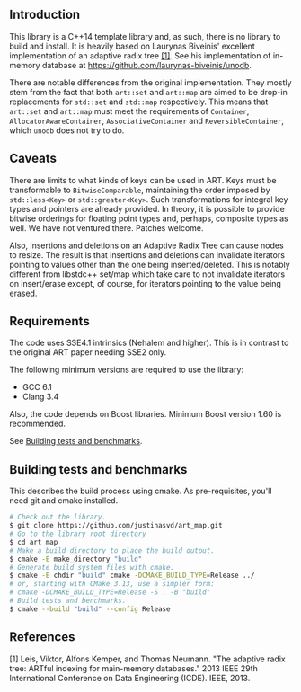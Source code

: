 ## Introduction

This library is a C++14 template library and, as such, there is no
library to build and install. It is heavily based on Laurynas Biveinis'
excellent implementation of an adaptive radix tree [[1]](#1). See his
implementation of in-memory database at https://github.com/laurynas-biveinis/unodb.

There are notable differences from the original implementation. They mostly
stem from the fact that both `art::set` and `art::map` are aimed to be
drop-in replacements for `std::set` and `std::map` respectively. This means
that `art::set` and `art::map` must meet the requirements of `Container`,
`AllocatorAwareContainer`, `AssociativeContainer` and `ReversibleContainer`,
which `unodb` does not try to do.

## Caveats

There are limits to what kinds of keys can be used in ART. Keys must be
transformable to `BitwiseComparable`, maintaining the order imposed by
`std::less<Key>` or `std::greater<Key>`. Such transformations for integral
key types and pointers are already provided. In theory, it is possible to 
provide bitwise orderings for floating point types and, perhaps, composite 
types as well. We have not ventured there. Patches welcome.

Also, insertions and deletions on an Adaptive Radix Tree can cause nodes to resize.
The result is that insertions and deletions can invalidate iterators
pointing to values other than the one being inserted/deleted. This is
notably different from libstdc++ set/map which take care to not invalidate
iterators on insert/erase except, of course, for iterators pointing to the
value being erased.

## Requirements

The code uses SSE4.1 intrinsics (Nehalem and higher). This is in contrast to
the original ART paper needing SSE2 only.

The following minimum versions are required to use the library:

* GCC 6.1
* Clang 3.4

Also, the code depends on Boost libraries. Minimum Boost version 1.60 is recommended.

See [Building tests and benchmarks](#building-tests-and-benchmarks).

## Building tests and benchmarks

This describes the build process using cmake. As pre-requisites, you'll
need git and cmake installed.

```bash
# Check out the library.
$ git clone https://github.com/justinasvd/art_map.git
# Go to the library root directory
$ cd art_map
# Make a build directory to place the build output.
$ cmake -E make_directory "build"
# Generate build system files with cmake.
$ cmake -E chdir "build" cmake -DCMAKE_BUILD_TYPE=Release ../
# or, starting with CMake 3.13, use a simpler form:
# cmake -DCMAKE_BUILD_TYPE=Release -S . -B "build"
# Build tests and benchmarks.
$ cmake --build "build" --config Release
```

## References
<a id="1">[1]</a>
Leis, Viktor, Alfons Kemper, and Thomas Neumann. "The adaptive radix tree: ARTful indexing for main-memory databases." 2013 IEEE 29th International Conference on Data Engineering (ICDE). IEEE, 2013.
